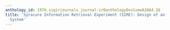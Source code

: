 ```yaml
---
anthology_id: 1976.sigirjournals_journal-ir0anthology0volumeA10A4.16
title: 'Syracure Information Retrieval Experiment (SIRE): Design of an On-Line Bibliographic
  System'
---
```

